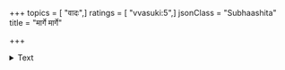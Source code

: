 +++
topics = [ "वादः",]
ratings = [ "vvasuki:5",]
jsonClass = "Subhaashita"
title = "मार्गे मार्गे"

+++

<details><summary>Text</summary>

मार्गे मार्गे निर्मलं ब्रह्मवृन्दं वृन्दे वृन्दे तत्त्वचिन्तानुवादः ।  
वादे वादे जायते तत्त्वबोधो बोधे बोधे भासते चन्द्रचूडः ॥
</details>
